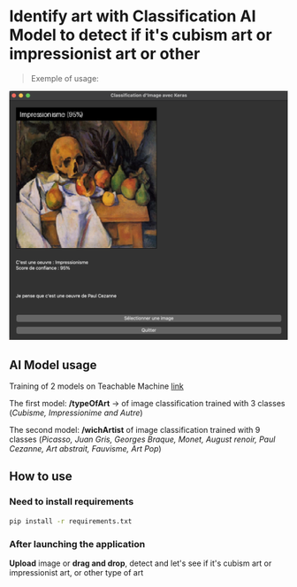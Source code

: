 # Identify art with Classification AI Model to detect if it's cubism art or impressionist art or other

> Exemple of usage:

![alt text](img_art_detector.png)

## AI Model usage

Training of 2 models on Teachable Machine [link](https://teachablemachine.withgoogle.com)

The first model: **/typeOfArt** -> of image classification trained with 3 classes (*Cubisme, Impressionime and Autre*)

The second model: **/wichArtist** of image classification trained with 9 classes (*Picasso, Juan Gris, Georges Braque, Monet, August renoir, Paul Cezanne, Art abstrait, Fauvisme, Art Pop*)

## How to use

### Need to install requirements

```bash
pip install -r requirements.txt
```

### After launching the application

**Upload** image or **drag and drop**, detect and let's see if it's cubism art or impressionist art, or other type of art
